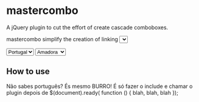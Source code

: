 # mastercombo

A jQuery plugin to cut the effort of create cascade comboboxes.

mastercombo simplify the creation of linking <select> tags, by creating two html attributes: mastercombo (in select tag) and master (in option tag)

<select id="country" name="country">
    <option value="PT">Portugal</option>
    <option value="USA">USA</option>
</select>

<select id="city" mastercombo="country">
    <option master="PT" value="AMA">Amadora</option>
    <option master="PT" value="LIS">Lisboa</option>
    <option master="PT" value="POR">Porto</option>
    <option master="USA" value="ABE">Aberdeen</option>
    <option master="USA" value="BER">Berkeley</option>
    <option master="USA" value="BOS">Boston</option>
</select>

## How to use

Não sabes português? És mesmo BURRO! É só fazer o include e chamar o plugin depois de $(document).ready( function () { blah, blah, blah }); 
